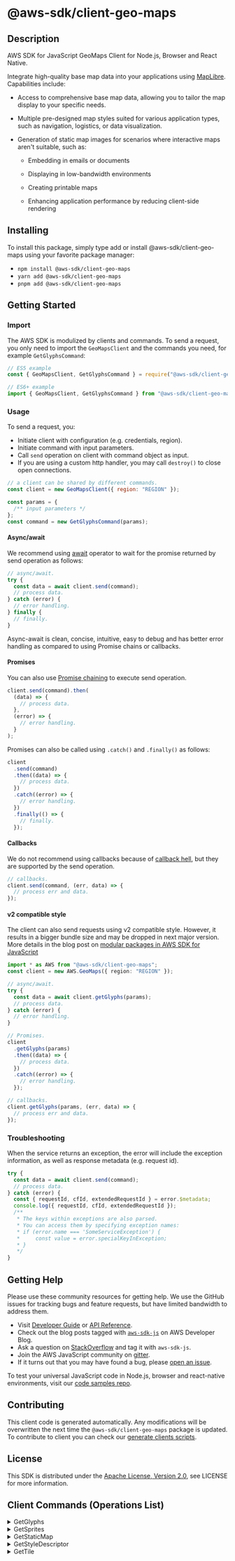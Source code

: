 <!-- generated file, do not edit directly -->

# @aws-sdk/client-geo-maps

## Description

AWS SDK for JavaScript GeoMaps Client for Node.js, Browser and React Native.

<p> Integrate high-quality base map data into your applications using <a href="https://maplibre.org">MapLibre</a>. Capabilities include: </p>
<ul>
<li>
<p>Access to comprehensive base map data, allowing you to tailor the map display to
your specific needs.</p>
</li>
<li>
<p>Multiple pre-designed map styles suited for various application types, such as
navigation, logistics, or data visualization.</p>
</li>
<li>
<p>Generation of static map images for scenarios where interactive maps aren't
suitable, such as:</p>
<ul>
<li>
<p>Embedding in emails or documents</p>
</li>
<li>
<p>Displaying in low-bandwidth environments</p>
</li>
<li>
<p>Creating printable maps</p>
</li>
<li>
<p>Enhancing application performance by reducing client-side rendering</p>
</li>
</ul>
</li>
</ul>

## Installing

To install this package, simply type add or install @aws-sdk/client-geo-maps
using your favorite package manager:

- `npm install @aws-sdk/client-geo-maps`
- `yarn add @aws-sdk/client-geo-maps`
- `pnpm add @aws-sdk/client-geo-maps`

## Getting Started

### Import

The AWS SDK is modulized by clients and commands.
To send a request, you only need to import the `GeoMapsClient` and
the commands you need, for example `GetGlyphsCommand`:

```js
// ES5 example
const { GeoMapsClient, GetGlyphsCommand } = require("@aws-sdk/client-geo-maps");
```

```ts
// ES6+ example
import { GeoMapsClient, GetGlyphsCommand } from "@aws-sdk/client-geo-maps";
```

### Usage

To send a request, you:

- Initiate client with configuration (e.g. credentials, region).
- Initiate command with input parameters.
- Call `send` operation on client with command object as input.
- If you are using a custom http handler, you may call `destroy()` to close open connections.

```js
// a client can be shared by different commands.
const client = new GeoMapsClient({ region: "REGION" });

const params = {
  /** input parameters */
};
const command = new GetGlyphsCommand(params);
```

#### Async/await

We recommend using [await](https://developer.mozilla.org/en-US/docs/Web/JavaScript/Reference/Operators/await)
operator to wait for the promise returned by send operation as follows:

```js
// async/await.
try {
  const data = await client.send(command);
  // process data.
} catch (error) {
  // error handling.
} finally {
  // finally.
}
```

Async-await is clean, concise, intuitive, easy to debug and has better error handling
as compared to using Promise chains or callbacks.

#### Promises

You can also use [Promise chaining](https://developer.mozilla.org/en-US/docs/Web/JavaScript/Guide/Using_promises#chaining)
to execute send operation.

```js
client.send(command).then(
  (data) => {
    // process data.
  },
  (error) => {
    // error handling.
  }
);
```

Promises can also be called using `.catch()` and `.finally()` as follows:

```js
client
  .send(command)
  .then((data) => {
    // process data.
  })
  .catch((error) => {
    // error handling.
  })
  .finally(() => {
    // finally.
  });
```

#### Callbacks

We do not recommend using callbacks because of [callback hell](http://callbackhell.com/),
but they are supported by the send operation.

```js
// callbacks.
client.send(command, (err, data) => {
  // process err and data.
});
```

#### v2 compatible style

The client can also send requests using v2 compatible style.
However, it results in a bigger bundle size and may be dropped in next major version. More details in the blog post
on [modular packages in AWS SDK for JavaScript](https://aws.amazon.com/blogs/developer/modular-packages-in-aws-sdk-for-javascript/)

```ts
import * as AWS from "@aws-sdk/client-geo-maps";
const client = new AWS.GeoMaps({ region: "REGION" });

// async/await.
try {
  const data = await client.getGlyphs(params);
  // process data.
} catch (error) {
  // error handling.
}

// Promises.
client
  .getGlyphs(params)
  .then((data) => {
    // process data.
  })
  .catch((error) => {
    // error handling.
  });

// callbacks.
client.getGlyphs(params, (err, data) => {
  // process err and data.
});
```

### Troubleshooting

When the service returns an exception, the error will include the exception information,
as well as response metadata (e.g. request id).

```js
try {
  const data = await client.send(command);
  // process data.
} catch (error) {
  const { requestId, cfId, extendedRequestId } = error.$metadata;
  console.log({ requestId, cfId, extendedRequestId });
  /**
   * The keys within exceptions are also parsed.
   * You can access them by specifying exception names:
   * if (error.name === 'SomeServiceException') {
   *     const value = error.specialKeyInException;
   * }
   */
}
```

## Getting Help

Please use these community resources for getting help.
We use the GitHub issues for tracking bugs and feature requests, but have limited bandwidth to address them.

- Visit [Developer Guide](https://docs.aws.amazon.com/sdk-for-javascript/v3/developer-guide/welcome.html)
  or [API Reference](https://docs.aws.amazon.com/AWSJavaScriptSDK/v3/latest/index.html).
- Check out the blog posts tagged with [`aws-sdk-js`](https://aws.amazon.com/blogs/developer/tag/aws-sdk-js/)
  on AWS Developer Blog.
- Ask a question on [StackOverflow](https://stackoverflow.com/questions/tagged/aws-sdk-js) and tag it with `aws-sdk-js`.
- Join the AWS JavaScript community on [gitter](https://gitter.im/aws/aws-sdk-js-v3).
- If it turns out that you may have found a bug, please [open an issue](https://github.com/aws/aws-sdk-js-v3/issues/new/choose).

To test your universal JavaScript code in Node.js, browser and react-native environments,
visit our [code samples repo](https://github.com/aws-samples/aws-sdk-js-tests).

## Contributing

This client code is generated automatically. Any modifications will be overwritten the next time the `@aws-sdk/client-geo-maps` package is updated.
To contribute to client you can check our [generate clients scripts](https://github.com/aws/aws-sdk-js-v3/tree/main/scripts/generate-clients).

## License

This SDK is distributed under the
[Apache License, Version 2.0](http://www.apache.org/licenses/LICENSE-2.0),
see LICENSE for more information.

## Client Commands (Operations List)

<details>
<summary>
GetGlyphs
</summary>

[Command API Reference](https://docs.aws.amazon.com/AWSJavaScriptSDK/v3/latest/client/geo-maps/command/GetGlyphsCommand/) / [Input](https://docs.aws.amazon.com/AWSJavaScriptSDK/v3/latest/Package/-aws-sdk-client-geo-maps/Interface/GetGlyphsCommandInput/) / [Output](https://docs.aws.amazon.com/AWSJavaScriptSDK/v3/latest/Package/-aws-sdk-client-geo-maps/Interface/GetGlyphsCommandOutput/)

</details>
<details>
<summary>
GetSprites
</summary>

[Command API Reference](https://docs.aws.amazon.com/AWSJavaScriptSDK/v3/latest/client/geo-maps/command/GetSpritesCommand/) / [Input](https://docs.aws.amazon.com/AWSJavaScriptSDK/v3/latest/Package/-aws-sdk-client-geo-maps/Interface/GetSpritesCommandInput/) / [Output](https://docs.aws.amazon.com/AWSJavaScriptSDK/v3/latest/Package/-aws-sdk-client-geo-maps/Interface/GetSpritesCommandOutput/)

</details>
<details>
<summary>
GetStaticMap
</summary>

[Command API Reference](https://docs.aws.amazon.com/AWSJavaScriptSDK/v3/latest/client/geo-maps/command/GetStaticMapCommand/) / [Input](https://docs.aws.amazon.com/AWSJavaScriptSDK/v3/latest/Package/-aws-sdk-client-geo-maps/Interface/GetStaticMapCommandInput/) / [Output](https://docs.aws.amazon.com/AWSJavaScriptSDK/v3/latest/Package/-aws-sdk-client-geo-maps/Interface/GetStaticMapCommandOutput/)

</details>
<details>
<summary>
GetStyleDescriptor
</summary>

[Command API Reference](https://docs.aws.amazon.com/AWSJavaScriptSDK/v3/latest/client/geo-maps/command/GetStyleDescriptorCommand/) / [Input](https://docs.aws.amazon.com/AWSJavaScriptSDK/v3/latest/Package/-aws-sdk-client-geo-maps/Interface/GetStyleDescriptorCommandInput/) / [Output](https://docs.aws.amazon.com/AWSJavaScriptSDK/v3/latest/Package/-aws-sdk-client-geo-maps/Interface/GetStyleDescriptorCommandOutput/)

</details>
<details>
<summary>
GetTile
</summary>

[Command API Reference](https://docs.aws.amazon.com/AWSJavaScriptSDK/v3/latest/client/geo-maps/command/GetTileCommand/) / [Input](https://docs.aws.amazon.com/AWSJavaScriptSDK/v3/latest/Package/-aws-sdk-client-geo-maps/Interface/GetTileCommandInput/) / [Output](https://docs.aws.amazon.com/AWSJavaScriptSDK/v3/latest/Package/-aws-sdk-client-geo-maps/Interface/GetTileCommandOutput/)

</details>
